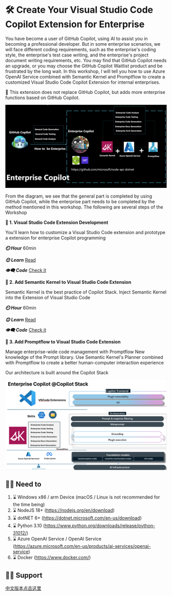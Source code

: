 # **🛠️ Create Your Visual Studio Code Copilot Extension for Enterprise**

You have become a user of GitHub Copilot, using AI to assist you in becoming a professional developer. But in some enterprise scenarios, we will face different coding requirements, such as the enterprise's coding style, the enterprise's test case writing, and the enterprise's project document writing requirements, etc. You may find that GitHub Copilot needs an upgrade, or you may choose the GitHub Copilot Waitlist product and be frustrated by the long wait. In this workshop, I will tell you how to use Azure OpenAI Service combined with Semantic Kernel and Promptflow to create a customized Visual Studio Code Copilot Extension for internal enterprises.

👀 This extension does not replace GitHub Copilot, but adds more enterprise functions based on GitHub Copilot.

![image](/imgs/00/01.png)

From the diagram, we see that the general part is completed by using GitHub Copilot, while the enterprise part needs to be completed by the method mentioned in this workshop. The following are several steps of the Workshop 

**👣 1. Visual Studio Code Extension Development**

You'll learn how to customize a Visual Studio Code extension and prototype a extension for enterprise Copilot programming

***⏲️ Hour***  60min

***😊 Learn*** [Read](./workshop/01/README.md)

***👁️‍🗨️ Code*** [Check it](./code/01)

**👣 2. Add Semantic Kernel to Visual Studio Code Extension**

Semantic Kernel is the best practice of Copilot Stack. Inject Semantic Kernel into the Extension of Visual Studio Code



***⏲️ Hour***  60min

***😊 Learn*** [Read](./workshop/02/README.md)

***👁️‍🗨️ Code*** [Check it](./code/02)

**👣 3. Add Promptflow to Visual Studio Code Extension**

Manage enterprise-wide code management with Promptflow New knowledge of the Prompt library. Use Semantic Kernel's Planner combined with Promptflow to create a better human-computer interaction experience

Our architecture is built around the Copilot Stack

![image](/imgs/00/02.png)


## **🫵🫵 Need to**

1. ⌛ Windows x86 / arm Device (macOS / Linux is not recommended for the time being)
2. ⌛ NodeJS 18+ (https://nodejs.org/en/download)
3. ⌛ dotNET 6+ (https://dotnet.microsoft.com/en-us/download)
4. ⌛ Python 3.10 (https://www.python.org/downloads/release/python-31012/) 
5. ⌛ Azure OpenAI Service / OpenAI Service (https://azure.microsoft.com/en-us/products/ai-services/openai-service)
6. ⌛ Docker (https://www.docker.com/)



## **🤝🤝 Support**

[中文版本点击这里](./README.zh-cn.md)





